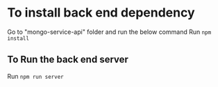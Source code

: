 # To install back end dependency

Go to  "mongo-service-api" folder and run the below command
Run `npm install`  

## To Run the back end server

Run `npm run server` 




	




